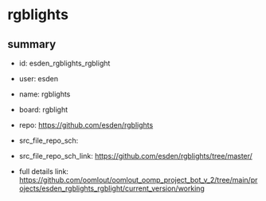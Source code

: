 # rgblights
 
## summary 
* id: esden_rgblights_rgblight
* user: esden
* name: rgblights
* board: rgblight
* repo: https://github.com/esden/rgblights



* src_file_repo_sch: 
* src_file_repo_sch_link: https://github.com/esden/rgblights/tree/master/
* full details link: https://github.com/oomlout/oomlout_oomp_project_bot_v_2/tree/main/projects/esden_rgblights_rgblight/current_version/working  







